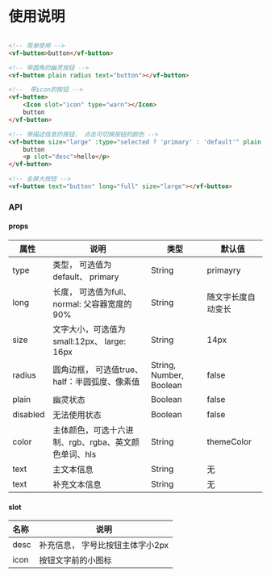 # 使用说明

```html

<!-- 简单使用 -->
<vf-button>button</vf-button>

<!-- 带圆角的幽灵按钮 -->
<vf-button plain radius text="button"></vf-button>

<!--  带icon的按钮 -->
<vf-button>
    <Icon slot="icon" type="warn"></Icon>
    button
</vf-button>

<!-- 带描述信息的按钮， 点击可切换按钮的颜色 -->
<vf-button size="large" :type="selected ? 'primary' : 'default'" plain radius @click="selected = !selected">
    button
    <p slot="desc">hello</p>
</vf-button>

<!-- 全屏大按钮 -->
<vf-button text="button" long="full" size="large"></vf-button>

```

### API

#### props

| 属性  | 说明 | 类型 | 默认值|
| ----- |-----------| -----| -----|
| type | 类型， 可选值为default、 primary | String | primayry |
| long | 长度， 可选值为full、 normal: 父容器宽度的90% | String | 随文字长度自动变长 |
| size | 文字大小，可选值为small:12px、 large: 16px | String | 14px |
| radius | 圆角边框， 可选值true、half：半圆弧度、像素值 | String, Number, Boolean | false |
| plain | 幽灵状态 | Boolean | false |
| disabled | 无法使用状态 | Boolean | false |
| color | 主体颜色，可选十六进制、rgb、rgba、英文颜色单词、hls | String | themeColor |
| text | 主文本信息 | String | 无 |
| text | 补充文本信息 | String | 无 |


#### slot
| 名称  | 说明 |
| ----- |-----------|
| desc | 补充信息， 字号比按钮主体字小2px |
| icon | 按钮文字前的小图标 |





